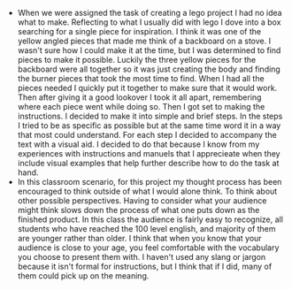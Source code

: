 - When we were assigned the task of creating a lego project I
had no idea what to make. Reflecting to what I usually did with lego
I dove into a box searching for a single piece for inspiration. I think
it was one of the yellow angled pieces that made me think of a backboard
on a stove. I wasn't sure how I could make it at the time, but I was 
determined to find pieces to make it possible. Luckily the three yellow
pieces for the backboard were all together so it was just creating the 
body and finding the burner pieces that took the most time to find. When
I had all the pieces needed I quickly put it together to make sure that
it would work. Then after giving it a good lookover I took it all apart,
remembering where each piece went while doing so.
  Then I got set to making the instructions. I decided to make it into simple 
and brief steps. In the steps I tried to be as specific as possible but 
at the same time word it in a way that most could understand. For each 
step I decided to accompany the text with a visual aid. I decided to do 
that because I know from my experiences with instructions and manuels that
I apprecieate when they include visual examples that help further describe
how to do the task at hand.
- In this classroom scenario, for this project my thought process has been
encouraged to think outside of what I would alone think. To think about
other possible perspectives. Having to consider what your audience might
think slows down the process of what one puts down as the finished product.
In this class the audience is fairly easy to recognize, all students who have
reached the 100 level english, and majority of them are younger rather than
older. I think that when you know that your audience is close to your age, 
you feel comfortable with the vocabulary you choose to present them with. I
haven't used any slang or jargon because it isn't formal for instructions,
but I think that if I did, many of them could pick up on the meaning. 
